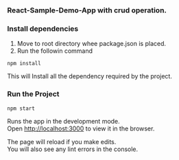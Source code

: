 ### React-Sample-Demo-App with crud operation.

### Install dependencies
1. Move to root directory whee package.json is placed.
2. Run the followin command

`npm install`

This will Install all the dependency required by the project.

### Run the Project
`npm start`

Runs the app in the development mode.<br>
Open [http://localhost:3000](http://localhost:3000) to view it in the browser.

The page will reload if you make edits.<br>
You will also see any lint errors in the console.
